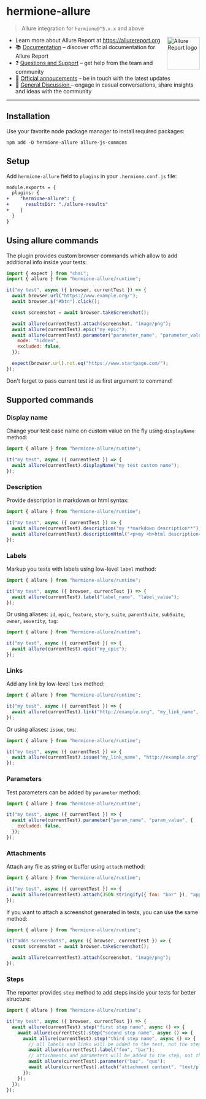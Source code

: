 # hermione-allure

> Allure integration for `hermione@^5.x.x` and above

[<img src="https://allurereport.org/public/img/allure-report.svg" height="85px" alt="Allure Report logo" align="right" />](https://allurereport.org "Allure Report")

- Learn more about Allure Report at https://allurereport.org
- 📚 [Documentation](https://allurereport.org/docs/) – discover official documentation for Allure Report
- ❓ [Questions and Support](https://github.com/orgs/allure-framework/discussions/categories/questions-support) – get help from the team and community
- 📢 [Official annoucements](https://github.com/orgs/allure-framework/discussions/categories/announcements) – be in touch with the latest updates
- 💬 [General Discussion ](https://github.com/orgs/allure-framework/discussions/categories/general-discussion) – engage in casual conversations, share insights and ideas with the community

---

## Installation

Use your favorite node package manager to install required packages:

```shell
npm add -D hermione-allure allure-js-commons
```

## Setup

Add `hermione-allure` field to `plugins` in your `.hermione.conf.js` file:

```diff
module.exports = {
  plugins: {
+    "hermione-allure": {
+      resultsDir: "./allure-results"
+    }
  }
}
```

## Using allure commands

The plugin provides custom browser commands which allow to add additional info
inside your tests:

```javascript
import { expect } from "chai";
import { allure } from "hermione-allure/runtime";

it("my test", async ({ browser, currentTest }) => {
  await browser.url("https://www.example.org/");
  await browser.$("#btn").click();

  const screenshot = await browser.takeScreenshot();

  await allure(currentTest).attach(screenshot, "image/png");
  await allure(currentTest).epic("my_epic");
  await allure(currentTest).parameter("parameter_name", "parameter_value", {
    mode: "hidden",
    excluded: false,
  });

  expect(browser.url).not.eq("https://www.startpage.com/");
});
```

Don't forget to pass current test id as first argument to command!

## Supported commands

### Display name

Change your test case name on custom value on the fly using `displayName` method:

```js
import { allure } from "hermione-allure/runtime";

it("my test", async ({ currentTest }) => {
  await allure(currentTest).displayName("my test custom name");
});
```

### Description

Provide description in markdown or html syntax:

```js
import { allure } from "hermione-allure/runtime";

it("my test", async ({ currentTest }) => {
  await allure(currentTest).description("my **markdown description**");
  await allure(currentTest).descriptionHtml("<p>my <b>html description</b></p>");
});
```

### Labels

Markup you tests with labels using low-level `label` method:

```js
import { allure } from "hermione-allure/runtime";

it("my test", async ({ browser, currentTest }) => {
  await allure(currentTest).label("label_name", "label_value");
});
```

Or using aliases: `id`, `epic`, `feature`, `story`, `suite`, `parentSuite`, `subSuite`,
`owner`, `severity`, `tag`:

```js
import { allure } from "hermione-allure/runtime";

it("my test", async ({ currentTest }) => {
  await allure(currentTest).epic("my_epic");
});
```

### Links

Add any link by low-level `link` method:

```js
import { allure } from "hermione-allure/runtime";

it("my test", async ({ currentTest }) => {
  await allure(currentTest).link("http://example.org", "my_link_name", "my_link_type");
});
```

Or using aliases: `issue`, `tms`:

```js
import { allure } from "hermione-allure/runtime";

it("my test", async ({ currentTest }) => {
  await allure(currentTest).issue("my_link_name", "http://example.org");
});
```

### Parameters

Test parameters can be added by `parameter` method:

```js
import { allure } from "hermione-allure/runtime";

it("my test", async ({ currentTest }) => {
  await allure(currentTest).parameter("param_name", "param_value", {
    excluded: false,
  });
});
```

### Attachments

Attach any file as string or buffer using `attach` method:

```js
import { allure } from "hermione-allure/runtime";

it("my test", async ({ currentTest }) => {
  await allure(currentTest).attach(JSON.stringify({ foo: "bar" }), "application/json");
});
```

If you want to attach a screenshot generated in tests, you can use the same method:

```js
import { allure } from "hermione-allure/runtime";

it("adds screenshots", async ({ browser, currentTest }) => {
  const screenshot = await browser.takeScreenshot();

  await allure(currentTest).attach(screenshot, "image/png");
});
```

### Steps

The reporter provides `step` method to add steps inside your tests for better structure:

```js
import { allure } from "hermione-allure/runtime";

it("my test", async ({ browser, currentTest }) => {
  await allure(currentTest).step("first step name", async () => {
    await allure(currentTest).step("second step name", async () => {
      await allure(currentTest).step("third step name", async () => {
        // all labels and links will be added to the test, not the step
        await allure(currentTest).label("foo", "bar");
        // attachments and parameters will be added to the step, not the test
        await allure(currentTest).parameter("baz", "qux");
        await allure(currentTest).attach("attachment content", "text/plain");
      });
    });
  });
});
```
